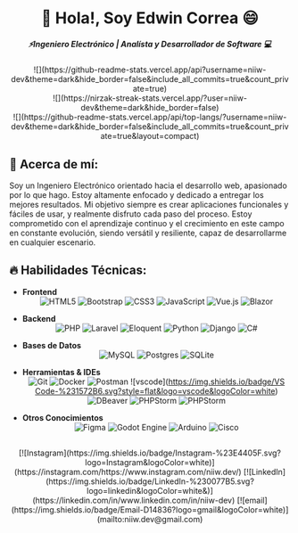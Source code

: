 # <div align=center> 👋 Hola!, Soy Edwin Correa 😄</div>
##### <div align=center>⚡Ingeniero Electrónico | Analísta y Desarrollador de Software 💻
<div align=center>![](https://github-readme-stats.vercel.app/api?username=niiw-dev&theme=dark&hide_border=false&include_all_commits=true&count_private=true)<br/>
![](https://nirzak-streak-stats.vercel.app/?user=niiw-dev&theme=dark&hide_border=false)<br/>
![](https://github-readme-stats.vercel.app/api/top-langs/?username=niiw-dev&theme=dark&hide_border=false&include_all_commits=true&count_private=true&layout=compact)
</div></div>

## 💎 Acerca de mí:
Soy un Ingeniero Electrónico orientado hacia el desarrollo web, apasionado por lo que hago. Estoy altamente enfocado y dedicado a entregar los mejores resultados. Mi objetivo siempre es crear aplicaciones funcionales y fáciles de usar, y realmente disfruto cada paso del proceso. Estoy comprometido con el aprendizaje continuo y el crecimiento en este campo en constante evolución, siendo versátil y resiliente, capaz de desarrollarme en cualquier escenario.

## 🔥 Habilidades Técnicas:
- **Frontend** <center> ![HTML5](https://img.shields.io/badge/html5-%23E34F26.svg?style=flat&logo=html5&logoColor=white) ![Bootstrap](https://img.shields.io/badge/bootstrap-%238511FA.svg?style=flat&logo=bootstrap&logoColor=white) ![CSS3](https://img.shields.io/badge/css3-%231572B6.svg?style=flat&logo=css&logoColor=white) ![JavaScript](https://img.shields.io/badge/javascript-%23323330.svg?style=flat&logo=javascript&logoColor=%23F7DF1E) ![Vue.js](https://img.shields.io/badge/vue.js-%2335495e.svg?style=flat&logo=vuedotjs&logoColor=%234FC08D) ![Blazor](https://img.shields.io/badge/blazor-%235C2D91.svg?style=flat&logo=blazor&logoColor=white) 
</center>

- **Backend** <center> ![PHP](https://img.shields.io/badge/php-%23777BB4.svg?style=flat&logo=php&logoColor=white) ![Laravel](https://img.shields.io/badge/laravel-%23FF2D20.svg?style=flat&logo=laravel&logoColor=white) ![Eloquent](https://img.shields.io/badge/Eloquent-%23FF2D20.svg?style=flat&logo=laravel&logoColor=white) ![Python](https://img.shields.io/badge/python-3670A0?style=flat&logo=python&logoColor=ffdd54)  ![Django](https://img.shields.io/badge/django-%23092E20.svg?style=flat&logo=django&logoColor=white) ![C#](https://img.shields.io/badge/C%23-%235C2D91?style=flat&logo=unity&logoColor=white) 
</center>

- **Bases de Datos** <center> ![MySQL](https://img.shields.io/badge/mysql-4479A1.svg?style=flat&logo=mysql&logoColor=white) ![Postgres](https://img.shields.io/badge/postgres-%23316192.svg?style=flat&logo=postgresql&logoColor=white) ![SQLite](https://img.shields.io/badge/sqlite-%2307405e.svg?style=flat&logo=sqlite&logoColor=white) 
</center>

- **Herramientas & IDEs** <center>![Git](https://img.shields.io/badge/git-%23F05033.svg?style=flat&logo=git&logoColor=white) ![Docker](https://img.shields.io/badge/docker-%230db7ed.svg?style=flat&logo=docker&logoColor=white) ![Postman](https://img.shields.io/badge/Postman-FF6C37?style=flat&logo=postman&logoColor=white) ![vscode]([https://img.shields.io/badge/VS Code-%231572B6.svg?style=flat&logo=vscode&logoColor=white](https://img.shields.io/badge/Visual%20Studio%20Code-007ACC?logo=visualstudiocode&logoColor=fff&style=plastic)) ![DBeaver](https://img.shields.io/badge/DBeaver-%23323330.svg?style=flat&logo=DBeaver) ![PHPStorm](https://img.shields.io/badge/-phpstorm-000000?style=flat&logo=phpstorm) ![PHPStorm](https://img.shields.io/badge/-PyCharm-3776AB?style=flat&logo=Python&logoColor=white) 
</center>

- **Otros Conocimientos** <center>![Figma](https://img.shields.io/badge/figma-%23F24E1E.svg?style=flat&logo=figma&logoColor=white) ![Godot Engine](https://img.shields.io/badge/GODOT-%23FFFFFF.svg?style=flat&logo=godot-engine) ![Arduino](https://img.shields.io/badge/-Arduino-00979D?style=flat&logo=Arduino&logoColor=white) ![Cisco](https://img.shields.io/badge/cisco-%23049fd9.svg?style=flat&logo=cisco&logoColor=black) 
</center>

## 
<center>[![Instagram](https://img.shields.io/badge/Instagram-%23E4405F.svg?logo=Instagram&logoColor=white)](https://instagram.com/https://www.instagram.com/niiw.dev/) [![LinkedIn](https://img.shields.io/badge/LinkedIn-%230077B5.svg?logo=linkedin&logoColor=white&)](https://linkedin.com/in/www.linkedin.com/in/niiw-dev) [![email](https://img.shields.io/badge/Email-D14836?logo=gmail&logoColor=white)](mailto:niiw.dev@gmail.com) 
</center>
